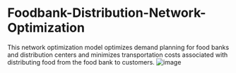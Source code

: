 # Foodbank-Distribution-Network-Optimization
This network optimization model optimizes demand planning for food banks and distribution centers and minimizes transportation costs associated with distributing food from the food bank to customers.
![image](https://github.com/user-attachments/assets/3fe9a43e-5616-4c57-bd42-baf5c7457931)
